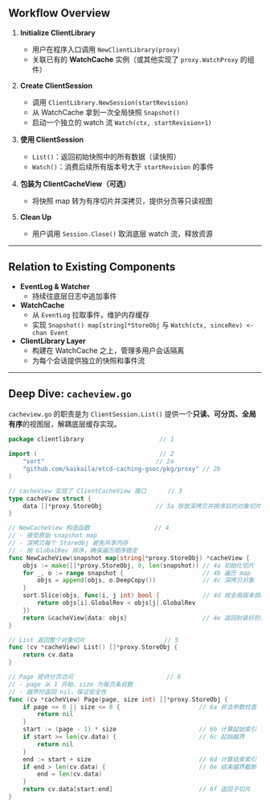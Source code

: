 ## Workflow Overview

1. **Initialize ClientLibrary**

   - 用户在程序入口调用 `NewClientLibrary(proxy)`
   - 关联已有的 **WatchCache** 实例（或其他实现了 `proxy.WatchProxy` 的组件）

2. **Create ClientSession**

   - 调用 `ClientLibrary.NewSession(startRevision)`
   - 从 WatchCache 拿到一次全局快照 `Snapshot()`
   - 启动一个独立的 watch 流 `Watch(ctx, startRevision+1)`

3. **使用 ClientSession**

   - `List()`：返回初始快照中的所有数据（读快照）
   - `Watch()`：消费后续所有版本号大于 `startRevision` 的事件

4. **包装为 ClientCacheView（可选）**

   - 将快照 map 转为有序切片并深拷贝，提供分页等只读视图

5. **Clean Up**
   - 用户调用 `Session.Close()` 取消底层 watch 流，释放资源

---

## Relation to Existing Components

- **EventLog & Watcher**
  - 持续往底层日志中追加事件
- **WatchCache**
  - 从 `EventLog` 拉取事件，维护内存缓存
  - 实现 `Snapshot() map[string]*StoreObj` 与 `Watch(ctx, sinceRev) <-chan Event`
- **ClientLibrary Layer**
  - 构建在 WatchCache 之上，管理多用户会话隔离
  - 为每个会话提供独立的快照和事件流

---

## Deep Dive: `cacheview.go`

`cacheview.go` 的职责是为 `ClientSession.List()` 提供一个**只读、可分页、全局有序**的视图层，解耦底层缓存实现。

```go
package clientlibrary                     // 1

import (                                  // 2
    "sort"                               // 2a
    "github.com/kaikaila/etcd-caching-gsoc/pkg/proxy" // 2b
)

// cacheView 实现了 ClientCacheView 接口      // 3
type cacheView struct {
    data []*proxy.StoreObj               // 3a 存放深拷贝并排序后的对象切片
}

// NewCacheView 构造函数                  // 4
// - 接受原始 snapshot map
// - 深拷贝每个 StoreObj 避免共享内存
// - 按 GlobalRev 排序，确保遍历顺序稳定
func NewCacheView(snapshot map[string]*proxy.StoreObj) *cacheView {
    objs := make([]*proxy.StoreObj, 0, len(snapshot)) // 4a 初始化切片
    for _, o := range snapshot {                      // 4b 遍历 map
        objs = append(objs, o.DeepCopy())             // 4c 深拷贝对象
    }
    sort.Slice(objs, func(i, j int) bool {            // 4d 按全局版本排序
        return objs[i].GlobalRev < objs[j].GlobalRev
    })
    return &cacheView{data: objs}                     // 4e 返回封装好的视图
}

// List 返回整个对象切片                      // 5
func (cv *cacheView) List() []*proxy.StoreObj {
    return cv.data
}

// Page 提供分页访问                          // 6
// - page 从 1 开始，size 为每页条目数
// - 越界时返回 nil，保证安全性
func (cv *cacheView) Page(page, size int) []*proxy.StoreObj {
    if page <= 0 || size <= 0 {                      // 6a 非法参数检查
        return nil
    }
    start := (page - 1) * size                       // 6b 计算起始索引
    if start >= len(cv.data) {                       // 6c 起始越界
        return nil
    }
    end := start + size                              // 6d 计算结束索引
    if end > len(cv.data) {                          // 6e 结束越界截断
        end = len(cv.data)
    }
    return cv.data[start:end]                        // 6f 返回子切片
}
```
